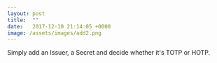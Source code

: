 ```yaml
---
layout: post
title:  ""
date:   2017-12-10 21:14:05 +0000
image: /assets/images/add2.png
---
```

Simply add an Issuer, a Secret and decide whether it's TOTP or HOTP.

